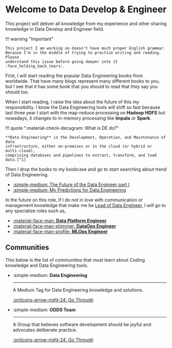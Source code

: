 # Welcome to **Data Develop & Engineer**

This project will deliver all knowledge from my experience and other sharing
knowledge in Data Develop and Engineer field.

!!! warning "Important"

    This project I am working on doesn't have much proper English grammar.
    Because I'm in the middle of trying to practice writing and reading. Please
    understand this issue before going deeper into it :face_holding_back_tears:.

First, I will start reading the popular Data Engineering books from worldwide. That
have many blogs represent many different books to you, but I see that it has some
book that you should to read that they say you should too.

When I start reading, I raise the idea about the future of this my responsibility.
I know the Data Engineering tools will shift so fast because last three year I
start with the map-reduce processing on **Hadoop HDFS** but nowadays, it changes
to in-memory processing like **Impala** or **Spark**.

!!! quote ":material-check-decagram: What is DE do?"

    **Data Engineering** is the Development, Operation, and Maintenance of data
    infrastructure, either on-premises or in the cloud (or hybrid or multi-cloud),
    comprising databases and pipelines to extract, transform, and load data.[^1]

Then I drop the books to my bookcase and go to start searching about trend of
Data Engineering.

- [:simple-medium: The Future of the Data Engineer part I](https://medium.com/@AnalyticsAtMeta/the-future-of-the-data-engineer-part-i-32bd125465be)
- [:simple-medium: My Predictions for Data Engineering](https://medium.com/art-of-data-engineering/my-predictions-for-data-engineering-in-2024-0723fa7a6e04)

In the future on this role, if I do not in love with communication or management
knowledge that make me be [Lead of Data Engineer](roles/lead_data_engineer/index.md), I will go to any specialize
roles such as,

<div class="grid cards" markdown>

- [:material-face-man: **Data Platform Engineer**](roles/data_platform_engineer/index.md)
- [:material-face-man-shimmer: **DataOps Engineer**](roles/dataops_engineer/index.md)
- [:material-face-man-profile: **MLOps Engineer**](roles/mlops_engineer/index.md)

</div>

## Communities

This below is the list of communities that must learn about Coding knowledge and
Data Engineering tools.

<div class="grid cards" markdown>

-   :simple-medium: **Data Engineering**

    ---
    A Medium Tag for Data Engineering knowledge and solutions.

    [:octicons-arrow-right-24: Go Through](https://medium.com/tag/data-engineering)

-   :simple-medium: **ODDS Team**

    ---
    A Group that believes software development should be joyful and advocates
    deliberate practice.

    [:octicons-arrow-right-24: Go Through](https://medium.com/tag/data-engineering)

</div>

[^1]: Information of this quote reference from [:simple-medium: What is Data Engineering?](https://medium.com/codex/what-is-data-engineering-407bcf860baf)
